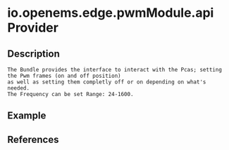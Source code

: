 # io.openems.edge.pwmModule.api Provider

## Description
    The Bundle provides the interface to interact with the Pcas; setting the Pwm frames (on and off position)
    as well as setting them completly off or on depending on what's needed.
    The Frequency can be set Range: 24-1600.

## Example

## References

